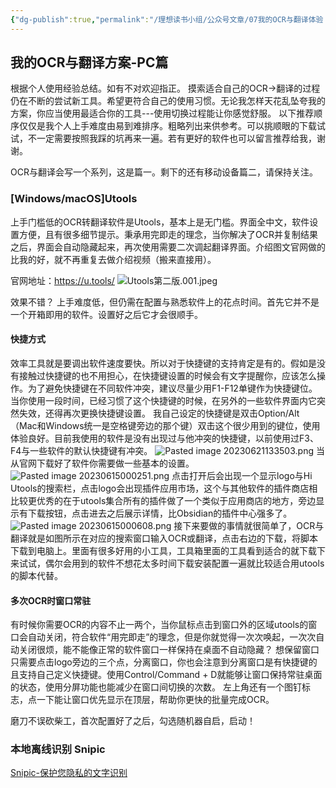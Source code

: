 ```yaml
---
{"dg-publish":true,"permalink":"/理想读书小组/公众号文章/07我的OCR与翻译体验（Windows｜MacOS｜iOS）/"}
---
```


## 我的OCR与翻译方案-PC篇

根据个人使用经验总结。如有不对欢迎指正。
摸索适合自己的OCR→翻译的过程仍在不断的尝试新工具。希望更符合自己的使用习惯。无论我怎样天花乱坠夸我的方案，你应当使用最适合你的工具---使用切换过程能让你感觉舒服。
以下推荐顺序仅仅是我个人上手难度由易到难排序。粗略列出来供参考。可以挑顺眼的下载试试，不一定需要按照我踩的坑再来一遍。若有更好的软件也可以留言推荐给我，谢谢。

OCR与翻译会写一个系列，这是篇一。剩下的还有移动设备篇二，请保持关注。

### [Windows/macOS]Utools

上手门槛低的OCR转翻译软件是Utools，基本上是无门槛。界面全中文，软件设置方便，且有很多细节提示。秉承用完即走的理念，当你解决了OCR并复制结果之后，界面会自动隐藏起来，再次使用需要二次调起翻译界面。介绍图文官网做的比我的好，就不再重复去做介绍视频（搬来直接用）。

官网地址：https://u.tools/
![Utools第二版.001.jpeg](/img/user/Utools%E7%AC%AC%E4%BA%8C%E7%89%88.001.jpeg)

效果不错？
上手难度低，但仍需在配置与熟悉软件上的花点时间。首先它并不是一个开箱即用的软件。设置好之后它才会很顺手。

#### 快捷方式
效率工具就是要调出软件速度要快。所以对于快捷键的支持肯定是有的。假如是没有接触过快捷键的也不用担心，在快捷键设置的时候会有文字提醒你，应该怎么操作。为了避免快捷键在不同软件冲突，建议尽量少用F1-F12单键作为快捷键位。当你使用一段时间，已经习惯了这个快捷键的时候，在另外的一些软件界面内它突然失效，还得再次更换快捷键设置。
我自己设定的快捷键是双击Option/Alt（Mac和Windows统一是空格键旁边的那个键）双击这个很少用到的键位，使用体验良好。目前我使用的软件是没有出现过与他冲突的快捷键，以前使用过F3、F4与一些软件的默认快捷键有冲突。
![Pasted image 20230621133503.png](/img/user/Pasted%20image%2020230621133503.png)
当从官网下载好了软件你需要做一些基本的设置。
![Pasted image 20230615000251.png](/img/user/Pasted%20image%2020230615000251.png)
点击打开后会出现一个显示logo与Hi Utools的搜索栏，点击logo会出现插件应用市场，这个与其他软件的插件商店相比较更优秀的在于utools集合所有的插件做了一个类似于应用商店的地方，旁边显示有下载按钮，点击进去之后展示详情，比Obsidian的插件中心强多了。
![Pasted image 20230615000608.png](/img/user/Pasted%20image%2020230615000608.png)
接下来要做的事情就很简单了，OCR与翻译就是如图所示在对应的搜索窗口输入OCR或翻译，点击右边的下载，将脚本下载到电脑上。里面有很多好用的小工具，工具箱里面的工具看到适合的就下载下来试试，偶尔会用到的软件不想花太多时间下载安装配置一遍就比较适合用utools的脚本代替。

#### 多次OCR时窗口常驻
有时候你需要OCR的内容不止一两个，当你鼠标点击到窗口外的区域utools的窗口会自动关闭，符合软件“用完即走”的理念，但是你就觉得一次次唤起，一次次自动关闭很烦，能不能像正常的软件窗口一样保持在桌面不自动隐藏？
想保留窗口只需要点击logo旁边的三个点，分离窗口，你也会注意到分离窗口是有快捷键的且支持自己定义快捷键。使用Control/Command + D就能够让窗口保持常驻桌面的状态，使用分屏功能也能减少在窗口间切换的次数。
左上角还有一个图钉标志，点一下能让窗口优先显示在顶层，帮助你更快的批量完成OCR。


磨刀不误砍柴工，首次配置好了之后，勾选随机器自启，启动！


### 本地离线识别 Snipic
[Snipic-保护您隐私的文字识别](https://apps.apple.com/us/app/snapic-%E4%BF%9D%E6%8A%A4%E6%82%A8%E9%9A%90%E7%A7%81%E7%9A%84%E6%96%87%E5%AD%97%E8%AF%86%E5%88%AB/id1542223945?l=zh)